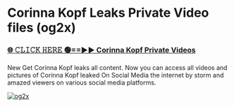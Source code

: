 # Corinna Kopf Leaks Private Video files (og2x)

<h3><a href="https://mediafirerr.pages.dev?q=Corinna+Kopf&ref=R42" rel="nofollow">🌐 𝙲𝙻𝙸𝙲𝙺 𝙷𝙴𝚁𝙴 🟢==►► Corinna Kopf Private Videos</a></h3>

New Get Corinna Kopf leaks all content. Now you can access all videos and pictures of Corinna Kopf leaked On Social Media the internet by storm and amazed viewers on various social media platforms.

[![og2x](https://github.com/user-attachments/assets/26341bd8-4b91-4a20-822e-3fd5d525dd40)](https://mediafirerr.pages.dev?q=Corinna+Kopf&ref=R42)

